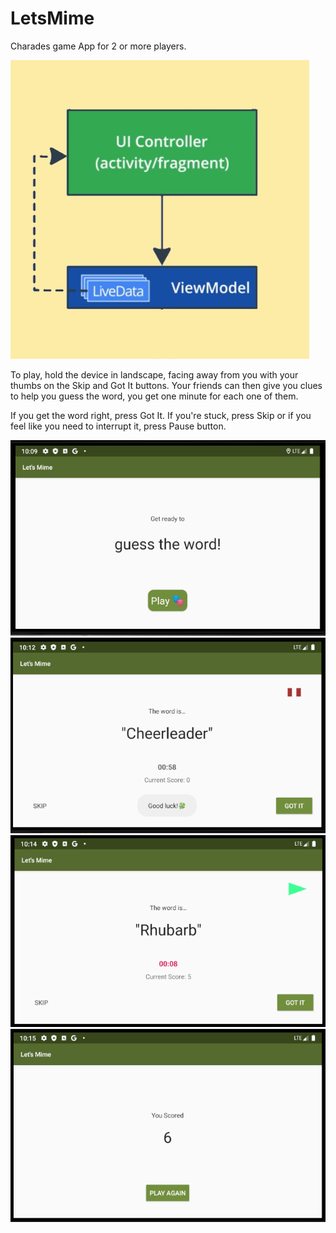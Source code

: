 # LetsMime
Charades game App for 2 or more players. 

<img src="mvvm.png">


To play, hold the device in landscape, facing away from you with your thumbs on the Skip and Got It buttons. Your friends can then give you clues to help you guess the word, you get one minute for each one of them.

If you get the word right, press Got It. If you're stuck, press Skip or if you feel like you need to interrupt it, press Pause button.

<img src="titleScreen.png"> <img src="gameScreen.png"> <img src="panicTime.png"> <img src="scoreScreen.png">
